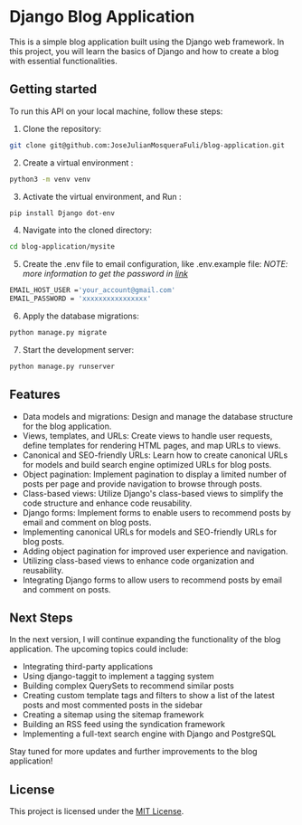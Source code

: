 # Django Blog Application

This is a simple blog application built using the Django web framework. In this project, you will learn the basics of Django and how to create a blog with essential functionalities.

## Getting started

To run this API on your local machine, follow these steps:

1. Clone the repository:

```bash
git clone git@github.com:JoseJulianMosqueraFuli/blog-application.git
```

2. Create a virtual environment :

```bash
python3 -m venv venv
```

3. Activate the virtual environment, and Run :

```bash
pip install Django dot-env
```

4. Navigate into the cloned directory:

```bash
cd blog-application/mysite
```

5. Create the .env file to email configuration, like .env.example file:
   _NOTE: more information to get the password in [link](https://support.google.com/accounts/answer/185833)_

```bash
EMAIL_HOST_USER ='your_account@gmail.com'
EMAIL_PASSWORD = 'xxxxxxxxxxxxxxxx'
```

6. Apply the database migrations:

```bash
python manage.py migrate
```

7. Start the development server:

```bash
python manage.py runserver
```

## Features

- Data models and migrations: Design and manage the database structure for the blog application.
- Views, templates, and URLs: Create views to handle user requests, define templates for rendering HTML pages, and map URLs to views.
- Canonical and SEO-friendly URLs: Learn how to create canonical URLs for models and build search engine optimized URLs for blog posts.
- Object pagination: Implement pagination to display a limited number of posts per page and provide navigation to browse through posts.
- Class-based views: Utilize Django's class-based views to simplify the code structure and enhance code reusability.
- Django forms: Implement forms to enable users to recommend posts by email and comment on blog posts.
- Implementing canonical URLs for models and SEO-friendly URLs for blog posts.
- Adding object pagination for improved user experience and navigation.
- Utilizing class-based views to enhance code organization and reusability.
- Integrating Django forms to allow users to recommend posts by email and comment on posts.

## Next Steps

In the next version, I will continue expanding the functionality of the blog application. The upcoming topics could include:

- Integrating third-party applications
- Using django-taggit to implement a tagging system
- Building complex QuerySets to recommend similar posts
- Creating custom template tags and filters to show a list of the latest posts and most commented posts in the sidebar
- Creating a sitemap using the sitemap framework
- Building an RSS feed using the syndication framework
- Implementing a full-text search engine with Django and PostgreSQL

Stay tuned for more updates and further improvements to the blog application!

## License

This project is licensed under the [MIT License](LICENSE).
